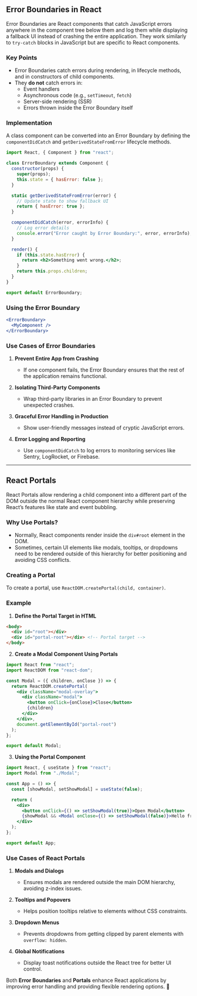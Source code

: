 ## **Error Boundaries in React**
Error Boundaries are React components that catch JavaScript errors anywhere in the component tree below them and log them while displaying a fallback UI instead of crashing the entire application. They work similarly to `try-catch` blocks in JavaScript but are specific to React components.

### **Key Points**
- Error Boundaries catch errors during rendering, in lifecycle methods, and in constructors of child components.
- They **do not** catch errors in:
  - Event handlers
  - Asynchronous code (e.g., `setTimeout`, `fetch`)
  - Server-side rendering (SSR)
  - Errors thrown inside the Error Boundary itself

### **Implementation**
A class component can be converted into an Error Boundary by defining the `componentDidCatch` and `getDerivedStateFromError` lifecycle methods.

```jsx
import React, { Component } from "react";

class ErrorBoundary extends Component {
  constructor(props) {
    super(props);
    this.state = { hasError: false };
  }

  static getDerivedStateFromError(error) {
    // Update state to show fallback UI
    return { hasError: true };
  }

  componentDidCatch(error, errorInfo) {
    // Log error details
    console.error("Error caught by Error Boundary:", error, errorInfo);
  }

  render() {
    if (this.state.hasError) {
      return <h2>Something went wrong.</h2>;
    }
    return this.props.children;
  }
}

export default ErrorBoundary;
```

### **Using the Error Boundary**
```jsx
<ErrorBoundary>
  <MyComponent />
</ErrorBoundary>
```

### **Use Cases of Error Boundaries**
1. **Prevent Entire App from Crashing**  
   - If one component fails, the Error Boundary ensures that the rest of the application remains functional.
   
2. **Isolating Third-Party Components**  
   - Wrap third-party libraries in an Error Boundary to prevent unexpected crashes.
   
3. **Graceful Error Handling in Production**  
   - Show user-friendly messages instead of cryptic JavaScript errors.

4. **Error Logging and Reporting**  
   - Use `componentDidCatch` to log errors to monitoring services like Sentry, LogRocket, or Firebase.

---

## **React Portals**
React Portals allow rendering a child component into a different part of the DOM outside the normal React component hierarchy while preserving React’s features like state and event bubbling.

### **Why Use Portals?**
- Normally, React components render inside the `div#root` element in the DOM.
- Sometimes, certain UI elements like modals, tooltips, or dropdowns need to be rendered outside of this hierarchy for better positioning and avoiding CSS conflicts.

### **Creating a Portal**
To create a portal, use `ReactDOM.createPortal(child, container)`.

### **Example**
1. **Define the Portal Target in HTML**
```html
<body>
  <div id="root"></div>
  <div id="portal-root"></div> <!-- Portal target -->
</body>
```

2. **Create a Modal Component Using Portals**
```jsx
import React from "react";
import ReactDOM from "react-dom";

const Modal = ({ children, onClose }) => {
  return ReactDOM.createPortal(
    <div className="modal-overlay">
      <div className="modal">
        <button onClick={onClose}>Close</button>
        {children}
      </div>
    </div>,
    document.getElementById("portal-root")
  );
};

export default Modal;
```

3. **Using the Portal Component**
```jsx
import React, { useState } from "react";
import Modal from "./Modal";

const App = () => {
  const [showModal, setShowModal] = useState(false);

  return (
    <div>
      <button onClick={() => setShowModal(true)}>Open Modal</button>
      {showModal && <Modal onClose={() => setShowModal(false)}>Hello from Portal!</Modal>}
    </div>
  );
};

export default App;
```

### **Use Cases of React Portals**
1. **Modals and Dialogs**  
   - Ensures modals are rendered outside the main DOM hierarchy, avoiding z-index issues.
   
2. **Tooltips and Popovers**  
   - Helps position tooltips relative to elements without CSS constraints.
   
3. **Dropdown Menus**  
   - Prevents dropdowns from getting clipped by parent elements with `overflow: hidden`.

4. **Global Notifications**  
   - Display toast notifications outside the React tree for better UI control.

Both **Error Boundaries** and **Portals** enhance React applications by improving error handling and providing flexible rendering options. 🚀